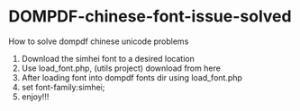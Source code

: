 # DOMPDF-chinese-font-issue-solved
How to solve dompdf chinese unicode problems

1. Download the simhei font to a desired location
2. Use load_font.php, (utils project) download from here
3. After loading font into dompdf fonts dir using load_font.php
4. set font-family:simhei;
5. enjoy!!!
